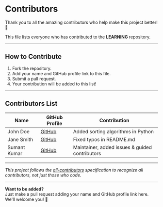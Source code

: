 # Contributors

Thank you to all the amazing contributors who help make this project better! 🙌

This file lists everyone who has contributed to the **LEARNING** repository.

---

## How to Contribute
1. Fork the repository.
2. Add your name and GitHub profile link to this file.
3. Submit a pull request.
4. Your contribution will be added to this list!

---

## Contributors List

| Name | GitHub Profile | Contribution |
|------|----------------|-------------|
| John Doe | [GitHub](https://github.com/johndoe) | Added sorting algorithms in Python |
| Jane Smith | [GitHub](https://github.com/janesmith) | Fixed typos in README.md |
| Sumant Kumar | [GitHub](https://github.com/bugOpsX) | Maintainer, added issues & guided contributors |

---

*This project follows the [all-contributors](https://allcontributors.org/) specification to recognize all contributors, not just those who code.*

---

**Want to be added?**  
Just make a pull request adding your name and GitHub profile link here. We'll welcome you! 🎉
